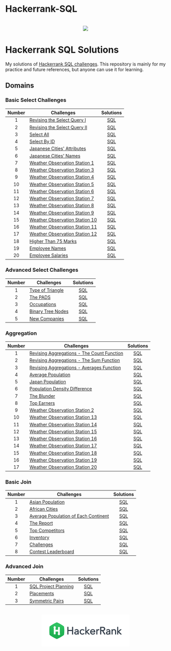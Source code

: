 # Hackerrank-SQL

<p align="center">  
	<br> 
	<a href="https://www.hackerrank.com/pkaul7">
        <img height=100 src="https://d3keuzeb2crhkn.cloudfront.net/hackerrank/assets/styleguide/logo_wordmark-f5c5eb61ab0a154c3ed9eda24d0b9e31.svg"> 
    </a>
    <br>
</p>


# Hackerrank SQL Solutions

My solutions of [Hackerrank SQL challenges](https://www.hackerrank.com/domains/sql/select).
This repository is mainly for my practice and future references, but anyone can use it for learning.

## Domains

### Basic Select Challenges

| Number | Challenges | Solutions |
|:------:|------------|:---------:|
| 1 | [Revising the Select Query I](https://www.hackerrank.com/challenges/revising-the-select-query/problem) | [SQL](https://github.com/pranavkaul/Hackerrank_SQL/blob/main/Basic-Select/Revising-the-Select-Query-I.sql)
| 2 | [Revising the Select Query II](https://www.hackerrank.com/challenges/revising-the-select-query-2/problem) | [SQL](https://github.com/pranavkaul/Hackerrank_SQL/blob/main/Basic-Select/Revising-the-Select-Query-II.sql)
| 3 | [Select All](https://www.hackerrank.com/challenges/select-all-sql/problem) | [SQL](https://github.com/pranavkaul/Hackerrank_SQL/blob/main/Basic-Select/Select-All.sql)
| 4 | [Select By ID](https://www.hackerrank.com/challenges/select-by-id/problem) | [SQL](https://github.com/pranavkaul/Hackerrank_SQL/blob/main/Basic-Select/Select-by-id.sql)
| 5 | [Japanese Cities' Attributes](https://www.hackerrank.com/challenges/japanese-cities-attributes/problem) | [SQL](https://github.com/pranavkaul/Hackerrank_SQL/blob/main/Basic-Select/Japanese-Cities-Attributes.sql)
| 6 | [Japanese Cities' Names](https://www.hackerrank.com/challenges/japanese-cities-name/problem) | [SQL](https://github.com/pranavkaul/Hackerrank_SQL/blob/main/Basic-Select/Japanese-Cities'-Names.sql)
| 7 | [Weather Observation Station 1](https://www.hackerrank.com/challenges/weather-observation-station-1/problem) | [SQL](https://github.com/pranavkaul/Hackerrank_SQL/blob/main/Basic-Select/Weather_Observation_Station_1.sql)
| 8 | [Weather Observation Station 3](https://www.hackerrank.com/challenges/weather-observation-station-3/problem) | [SQL](Basic-Select/Weather_Observation_Station_3.sql)
| 9 | [Weather Observation Station 4](https://www.hackerrank.com/challenges/weather-observation-station-4/problem) | [SQL](Basic-Select/Weather_Observation_Station_4.sql)
| 10| [Weather Observation Station 5](https://www.hackerrank.com/challenges/weather-observation-station-5/problem) | [SQL](Basic-Select/Weather_Observation_Station_5.sql)
| 11| [Weather Observation Station 6](https://www.hackerrank.com/challenges/weather-observation-station-6/problem) | [SQL](Basic-Select/Weather_Observation_Station_6.sql)
| 12| [Weather Observation Station 7](https://www.hackerrank.com/challenges/weather-observation-station-7/problem) | [SQL](Basic-Select/Weather_Observation_Station_7.sql)
| 13| [Weather Observation Station 8](https://www.hackerrank.com/challenges/weather-observation-station-8/problem) | [SQL](Basic-Select/Weather_Observation_Station_8.sql)
| 14| [Weather Observation Station 9](https://www.hackerrank.com/challenges/weather-observation-station-9/problem) | [SQL](Basic-Select/Weather_Observation_Station_9.sql)
| 15| [Weather Observation Station 10](https://www.hackerrank.com/challenges/weather-observation-station-10/problem) | [SQL](Basic-Select/Weather_Observation_Station_10.sql)
| 16| [Weather Observation Station 11](https://www.hackerrank.com/challenges/weather-observation-station-11/problem) | [SQL](Basic-Select/Weather_Observation_Station_11.sql)
| 17| [Weather Observation Station 12](https://www.hackerrank.com/challenges/weather-observation-station-12/problem) | [SQL](Basic-Select/Weather_Observation_Station_12.sql)
| 18| [Higher Than 75 Marks](https://www.hackerrank.com/challenges/more-than-75-marks/problem) | [SQL](Basic-Select/Higher_Than_75_Marks.sql)
| 19| [Employee Names](https://www.hackerrank.com/challenges/name-of-employees/problem) | [SQL](Basic-Select/Employee_Names.sql)
| 20| [Employee Salaries](https://www.hackerrank.com/challenges/salary-of-employees/problem) | [SQL](Basic-Select/Employee_Salaries.sql)


### Advanced Select Challenges

| Number | Challenges | Solutions |
|:------:|------------|:---------:|
| 1 |[Type of Triangle](https://www.hackerrank.com/challenges/what-type-of-triangle/problem) | [SQL](https://github.com/pranavkaul/Hackerrank_SQL/blob/main/Advanced-Select/Type_of_Triangle.sql) |
| 2 |[The PADS](https://www.hackerrank.com/challenges/the-pads/problem) | [SQL](https://github.com/pranavkaul/Hackerrank_SQL/blob/main/Advanced-Select/The_PADS.sql)|
| 3 |[Occupations](https://www.hackerrank.com/challenges/occupations/problem) | [SQL](https://github.com/pranavkaul/Hackerrank_SQL/blob/main/Advanced-Select/Occupations.sql)|
| 4 |[Binary Tree Nodes](https://www.hackerrank.com/challenges/binary-search-tree-1/problem) | [SQL](https://github.com/pranavkaul/Hackerrank_SQL/blob/main/Advanced-Select/Binary_Tree_Nodes.sql)|
| 5 |[New Companies](https://www.hackerrank.com/challenges/the-company/problem) | [SQL](https://github.com/pranavkaul/Hackerrank_SQL/blob/main/Advanced-Select/New_Companies.sql)|

### Aggregation

| Number | Challenges | Solutions |
|:------:|------------|:---------:|
| 1 |[Revising Aggregations - The Count Function](https://www.hackerrank.com/challenges/revising-aggregations-the-count-function/problem) | [SQL](https://github.com/pranavkaul/Hackerrank_SQL/blob/main/Aggregation/Revising_Aggregations%20_The_Count_Function.sql) |
| 2 |[Revising Aggregations - The Sum Function](https://www.hackerrank.com/challenges/revising-aggregations-sum/problem) | [SQL](https://github.com/pranavkaul/Hackerrank_SQL/blob/main/Aggregation/Revising_Aggregations-The_Sum_Function.sql) |
| 3 |[Revising Aggregations - Averages Function](https://www.hackerrank.com/challenges/revising-aggregations-the-average-function/problem) | [SQL](https://github.com/pranavkaul/Hackerrank_SQL/blob/main/Aggregation/Revising_Aggregations-Averages.sql) |
| 4 |[Average Population](https://www.hackerrank.com/challenges/average-population/problem) | [SQL](https://github.com/pranavkaul/Hackerrank_SQL/blob/main/Aggregation/Average_Population.sql) |
| 5 |[Japan Population](https://www.hackerrank.com/challenges/japan-population/problem) | [SQL](https://github.com/pranavkaul/Hackerrank_SQL/blob/main/Aggregation/Japan_Population.sql) |
| 6 |[Population Density Difference](https://www.hackerrank.com/challenges/population-density-difference/problem) | [SQL](https://github.com/pranavkaul/Hackerrank_SQL/blob/main/Aggregation/Population_Density_Difference.sql) |
| 7 |[The Blunder](https://www.hackerrank.com/challenges/The-blunder/problem) | [SQL](https://github.com/pranavkaul/Hackerrank_SQL/blob/main/Aggregation/The_Blunder.sql) |
| 8 |[Top Earners](https://www.hackerrank.com/challenges/earnings-of-employees/problem) | [SQL](https://github.com/pranavkaul/Hackerrank_SQL/blob/main/Aggregation/Top_Earners.sql) |
| 9 |[Weather Observation Station 2](https://www.hackerrank.com/challenges/weather-observation-station-2/problem?) | [SQL](https://github.com/pranavkaul/Hackerrank_SQL/blob/main/Aggregation/Weather_Observation_Station_2.sql) |
| 10 |[Weather Observation Station 13](https://www.hackerrank.com/challenges/weather-observation-station-13/problem) | [SQL](https://github.com/pranavkaul/Hackerrank_SQL/blob/main/Aggregation/Weather_Observation_Station_13.sql) |
| 11 |[Weather Observation Station 14](https://www.hackerrank.com/challenges/weather-observation-station-14/problem) | [SQL](https://github.com/pranavkaul/Hackerrank_SQL/blob/main/Aggregation/Weather_Observation_Station_14.sql) |
| 12 |[Weather Observation Station 15](https://www.hackerrank.com/challenges/weather-observation-station-15/problem) | [SQL](https://github.com/pranavkaul/Hackerrank_SQL/blob/main/Aggregation/Weather_Observation_Station_15.sql) |
| 13 |[Weather Observation Station 16](https://www.hackerrank.com/challenges/weather-observation-station-16/problem) | [SQL](https://github.com/pranavkaul/Hackerrank_SQL/blob/main/Aggregation/Weather_Observation_Station_16.sql) |
| 14|[Weather Observation Station 17](https://www.hackerrank.com/challenges/weather-observation-station-17/problem) | [SQL](https://github.com/pranavkaul/Hackerrank_SQL/blob/main/Aggregation/Weather_Observation_Station_17.sql) |
| 15|[Weather Observation Station 18](https://www.hackerrank.com/challenges/weather-observation-station-18/problem) | [SQL](https://github.com/pranavkaul/Hackerrank_SQL/blob/main/Aggregation/Weather_Observation_Station_18.sql) |
| 16|[Weather Observation Station 19](https://www.hackerrank.com/challenges/weather-observation-station-19/problem) | [SQL](https://github.com/pranavkaul/Hackerrank_SQL/blob/main/Aggregation/Weather_Observation_Station_19.sql) |
| 17|[Weather Observation Station 20](https://www.hackerrank.com/challenges/weather-observation-station-20/problem) | [SQL](https://github.com/pranavkaul/Hackerrank_SQL/blob/main/Aggregation/Weather_Observation_Station_20.sql) |

### Basic Join

| Number | Challenges | Solutions |
|:------:|------------|:---------:|
| 1 | [Asian Population](https://www.hackerrank.com/challenges/asian-population/problem) | [SQL](https://github.com/pranavkaul/Hackerrank_SQL/blob/main/Basic_Join/Asian_Population.sql)
| 2 | [African Cities](https://www.hackerrank.com/challenges/african-cities/problem) | [SQL](https://github.com/pranavkaul/Hackerrank_SQL/blob/main/Basic_Join/African_Cities.sql)
| 3 | [Average Population of Each Continent](https://www.hackerrank.com/challenges/average-population-of-each-continent/problem) | [SQL](https://github.com/pranavkaul/Hackerrank_SQL/blob/main/Basic_Join/Average_Population_of_Each_Continent.sql)
| 4 | [The Report](https://www.hackerrank.com/challenges/the-report/problem) | [SQL](https://github.com/pranavkaul/Hackerrank_SQL/blob/main/Basic_Join/The_Report.sql)
| 5 | [Top Competitors](https://www.hackerrank.com/challenges/full-score/problem) | [SQL](https://github.com/pranavkaul/Hackerrank_SQL/blob/main/Basic_Join/Top_Competitors.sql)
| 6 | [Inventory](https://www.hackerrank.com/challenges/harry-potter-and-wands/problem) | [SQL](https://github.com/pranavkaul/Hackerrank_SQL/blob/main/Basic_Join/Inventory.sql)
| 7 | [Challenges](https://www.hackerrank.com/challenges/challenges/) | [SQL](https://github.com/pranavkaul/Hackerrank_SQL/blob/main/Basic_Join/Challenges.sql)
| 8 | [Contest Leaderboard](https://www.hackerrank.com/challenges/contest-leaderboard/problem) | [SQL](https://github.com/pranavkaul/Hackerrank_SQL/blob/main/Basic_Join/Contest_Leaderboard.sql)

### Advanced Join

| Number | Challenges | Solutions |
|:------:|------------|:---------:|
| 1 | [SQL Project Planning](https://www.hackerrank.com/challenges/sql-projects/problem) | [SQL](https://github.com/pranavkaul/Hackerrank_SQL/blob/main/Advanced%20Join/SQL_Project_Planning.sql)
| 2 | [Placements](https://www.hackerrank.com/challenges/placements/problem) | [SQL](https://github.com/pranavkaul/Hackerrank_SQL/blob/main/Advanced%20Join/Placements.sql)
| 3 | [Symmetric Pairs](https://www.hackerrank.com/challenges/symmetric-pairs/problem) | [SQL](https://github.com/pranavkaul/Hackerrank_SQL/blob/main/Advanced%20Join/Symmetric_Pairs.sql)

<p align="center">  
	<br>
        <img height=100 src="https://github.com/pranavkaul/Hackerrank-Python/blob/main/Image.png?raw=true"> 
    </a>
    <br>
</p> 

